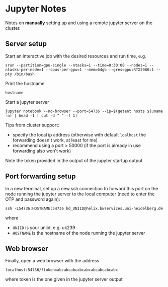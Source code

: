 # Jupyter Notes

Notes on **manually** setting up and using a remote jupyter server on the cluster.

## Server setup

Start an interactive job with the desired resources and run time, e.g.

```
srun --partition=gpu-single --ntasks=1 --time=0:30:00 --nodes=1 --ntasks-per-node=1 --cpus-per-gpu=1 --mem=64gb --gres=gpu:RTX2080:1 --pty /bin/bash
```

Print the hostname

```
hostname
```

Start a jupyter server

```
jupyter notebook --no-browser --port=54736 --ip=$(getent hosts $(uname -n) | head -1 | cut -d " " -f 1)
```

Tips from cluster support:

- specify the local ip address (otherwise with default `loalhost` the forwarding doesn't work, at least for me)
- recommend using a port > 50000 (if the port is already in use forwarding also won't work)

Note the token provided in the output of the jupyter startup output

## Port forwarding setup

In a new terminal, set up a new ssh connection to forward this port on the node running the jupyter server to the local computer
(need to enter the OTP and password again):

```
ssh -L54736:HOSTNAME:54736 hd_UNIID@helix.bwservices.uni-heidelberg.de
```

where

- `UNIID` is your uniid, e.g. uk239
- `HOSTNAME` is the hostname of the node running the jupyter server

## Web browser

Finally, open a web browser with the address

```
localhost:54736/?token=abcabcabcabcabcabcabcabcabc

```

where token is the one given in the jupyter server output
